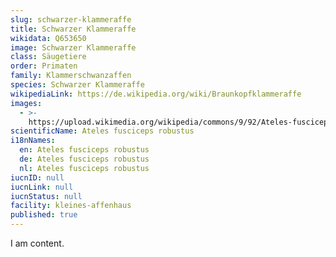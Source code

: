 ```yaml
---
slug: schwarzer-klammeraffe
title: Schwarzer Klammeraffe
wikidata: Q653650
image: Schwarzer Klammeraffe
class: Säugetiere
order: Primaten
family: Klammerschwanzaffen
species: Schwarzer Klammeraffe
wikipediaLink: https://de.wikipedia.org/wiki/Braunkopfklammeraffe
images:
  - >-
    https://upload.wikimedia.org/wikipedia/commons/9/92/Ateles-fusciceps_54724770b.jpg
scientificName: Ateles fusciceps robustus
i18nNames:
  en: Ateles fusciceps robustus
  de: Ateles fusciceps robustus
  nl: Ateles fusciceps robustus
iucnID: null
iucnLink: null
iucnStatus: null
facility: kleines-affenhaus
published: true
---
```


I am content.

